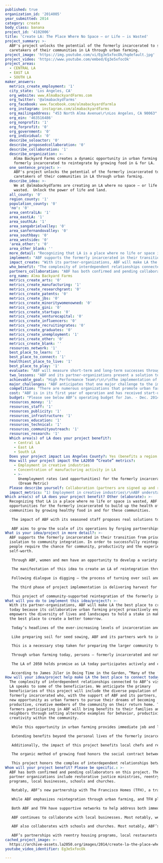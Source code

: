 ```yaml
---
published: true
organization_id: '2014005'
year_submitted: 2014
category: create
body_class: banana
project_id: '4102006'
title: 'Create LA: The Place Where No Space – or Life – is Wasted'
project_summary: >-
  ABF's project unlocks the potential of the formerly incarcerated to serve as
  caretakers of their communities in LA through urban farming.
project_image: 'https://img.youtube.com/vi/Eg3e5xfocOk/hqdefault.jpg'
project_video: 'https://www.youtube.com/embed/Eg3e5xfocOk'
project_areas:
  - CENTRAL LA
  - EAST LA
  - SOUTH LA
maker_answers:
  metrics_create_employment: '1'
  city_state: 'Los Angeles, CA'
  org_website: www.AlmaBackyardFarms.com
  org_twitter: '@almabackydfarms'
  org_facebook: www.facebook.com/almabackyardfarmla
  org_instagram: instagram.com/almabackyardfarms
  org_mailingaddress: "453 North Alma Avenue\r\nLos Angeles, CA 90063"
  org_ein: '463516486'
  org_nonprofit: '1'
  org_forprofit: '0'
  org_government: '0'
  org_individual: '0'
  describe_soloactor: '0'
  describe_proposedcollaboration: '0'
  describe_collaboration: '1'
  describe_organization: >-
    Alma Backyard Farms creates a dynamic opportunity in urban farming for the
    formerly incarcerated to reintegrate by growing food in & for LA.
  one_sentence_project: >-
    ABF's project unlocks the potential of the formerly incarcerated to serve as
    caretakers of their communities in LA through urban farming.
  describe_idea: >-
    We at @almabackydfarms are creating an LA where no space – or life – is
    wasted.  Unlock the power of life and land.
  all_county: '0'
  region_county: '1'
  population_county: '0'
  'no': '0'
  area_centralLA: '1'
  area_eastLA: '1'
  area_southLA: '1'
  area_sangabrielvalley: '0'
  area_sanfernandovalley: '0'
  area_southbay: '0'
  area_westside: '0'
  'area_other:': '0'
  area_other_blank: ''
  more_detail: "Recognizing that LA is a place where no life or space is wasted, ABF creates opportunities for the formerly incarcerated to build up the health of communities by growing healthy food in and for these communities.  \r\n\r\nThe impact of ABF with its seasoned staff proposes real solutions to the growing problems of California’s overcrowded prisons and food injustice in LA’s low-income neighborhoods.  \r\n\r\nABF aims to grow the scale of its operations by forging partnerships with existing reentry housing programs for the formerly incarcerated throughout the region of LA in order to create more urban farms for growing organic food, training and employing urban farmers, and gathering and synergizing community members around this effort.  "
  implement: "ABF supports the formerly incarcerated in their transition from prison isolation to community integration.  In order to successfully reintegrate, people require the chance for community, productivity and the experience of self-worth. \r\n\r\nThrough ABF, women and men have an opportunity to develop a variety of job and life skills as urban farmers.  They serve the community by growing food for families in need and for restaurants providing locally sourced and organic food.  They serve their own families through education about healthy nutrition and through developing strong work ethic and habits in an organization that prioritizes ethical business practices and excellence in the work we deliver.  \r\n\r\nThe manifestation of this idea to create an LA of reintegration through urban farming is a dynamic process of DIALOGUING, DIGGING, and DELIVERING.  This project of creating opportunities for the formerly incarcerated begins with dialogue between ABF and its partner-organizations and partner-landowners.  Mindful of the particular and distinct roles among organizations that work with and for the formerly incarcerated, ABF listens carefully to its partners’ needs.  This ensures careful planning for the creation of a sustainable urban farm.  \r\n\r\nFollowing dialogue is digging – the process of turning over soil and uncovering the potential of the land.  This project phase of digging includes designing and implementing the edible landscape and water-wise irrigation made up of raised beds for vegetables, pollinator beds with California-friendly plants, and drip irrigation systems for efficient watering.  \r\n\r\nThe third phase of project implementation is delivering harvest for two primary reasons, outreach and revenue.   A portion of the harvest from these urban farms will provide individuals and families in low-income neighborhoods with affordable and healthy seasonal food while an allotment supplies seasonal ingredients to restaurants for revenue to sustain this endeavor.  \r\n\r\nThis project of community-supported reintegration of the formerly incarcerated is a reminder that all in LA are stakeholders for making LA the best place in the world to create, learn, play, connect and be the healthiest place to live.  The interdependence of lives and landscapes in LA consolidates a collective voice that exclaims a sense of shared ownership that this is OUR LA."
  impact_create: "With its partner-organizations, ABF will make LA the best place to create today because its collaborative urban farming project proactively engages and empowers the diversity of lives and landscapes to hold a stake in making LA the best place to create a better tomorrow.  \r\n\r\nToday’s headlines of the ever-increasing levels of incarceration and overcrowded prisons, the escalating health challenges of overweight and obese children and adults, and the proliferation of food deserts that lack ready access to fresh, healthy and affordable foods in LA’s urban neighborhoods are intertwined symptoms stemming from the devastation of human isolation.  \r\n\r\nLike preparing soil for seed sowing, ABF and its partners work to integrate the formerly incarcerated into the larger community by continually amending the attitude of the larger community through opportunities for interaction around the activity of urban farming, food delivery and nutrition education in addition to continuing advocacy efforts.  \r\n\r\nThis is a necessary step taken for preparing the larger community to extend its welcome.  ABF, along with our urban farmers and partners, will also be transforming landscapes within communities, helping to shift the relationships between residents and the spaces they inhabit.  \r\n\r\nThrough urban farming today, persons – formerly incarcerated and not – integrate into renewed spaces: backyards re-created into urban farms and drought-tolerant landscapes that welcome home birds, bees, and bugs that we all rely upon for LA’s well being.\r\n\r\nThe LA of 2050 holds promise as LA today participates actively and consciously in the process of reintegrating and welcoming home the prisoner, re-purposing backyards into urban farms and, ultimately, creating an ecology of interdependence.  \r\n\r\nAccording to James Jiler in Doing Time in the Garden, “Many of the ‘pristine’ forests in the Central American jungles are nothing more than overgrown kitchen gardens established by the Mayan Indians centuries ago.”  LA today could leave its legacy for the LA in 2050 and future generations by integrating the diversity of life and installing urban farms that will provide for LA’s fruitful future.  Reintegrating the formerly incarcerated creates greater diversity in the LA community while repurposing backyards into urban farms is the beginning to the 2050 LA food forest.   \r\n"
  who_benefit: "The complexity of interdependent relationships connected to ABF’s vision for LA speaks to some of the beneficiaries.  We anticipate the primary beneficiaries of this project will include the diverse population of the formerly incarcerated who, with the support of ABF and its partners, have a new opportunity as urban farmers to pursue their dreams of becoming productive, creative members of the community on their return home.  The urban farmers participating in ABF will bring benefits to their families and neighbors through setting alternate examples for behavior, productivity and creativity within the community.  \r\n\r\nWhile this opportunity in urban farming provides immediate job and life skills, this project gradually unlocks the potential of persons once in the custody of the criminal justice system to serve as custodians and caretakers of the communities in which they live.  The ripple effect of reintegrating those who were formerly incarcerated restores their identity as family members and community contributors.\r\n\r\nExtending benefits beyond the personal lives of the formerly incarcerated, this project has a larger and direct impact within the communities that welcome urban farming.  More specifically, there is an outreach component of this project that impacts low-income neighborhoods. \r\n\r\nAdditionally, the impact of this project benefits local chefs and restaurants by supplying restaurants with locally sourced, organic seasonal ingredients.  Chefs will get to know their grower personally, source their ingredients locally, and more importantly participate in the promotion of this project to a wider audience.  One example of the long-term benefits of more restaurants sourcing locally and organically grown produce is the generation of more urban farming jobs in LA. \r\n\r\nThe organic method of growing food honors the social contract between our life and the land.  Introducing organic amendments to nourish the soil creates another world or beneficial microbes that, in turn, make soil healthy and fertile for plant growth.  The organic method of managing pests with companion planting and habitat restoration for birds, bees, and bugs pays attention to the smaller life forms often overlooked but crucially relied upon for the healthy growth of plants.  \r\n\r\nThis project honors the complex of interdependent relationships between life in its many diverse forms and landscapes.\r\n"
  partners_collaboration: "ABF has both confirmed and pending collaborators on this project.  These partner organizations include restorative justice ministries, reentry housing programs, local businesses, schools and churches. \r\n\r\nNotably, ABF’s new partnership with The Francisco Homes (TFH), a transitional housing for the formerly incarcerated, provides an opportunity for a larger impact.  The singular impact of this collaboration between ABF and TFH rests upon these three factors that ensure the success of this endeavor: 1) combination of resources, 2) complementary services for the formerly incarcerated, and 3) consolidation of support to reintegrate the formerly incarcerated into community.\r\n\r\nWhile ABF emphasizes reintegration through urban farming, and TFH places emphasis on reentry housing, both ABF and TFH work complementarily.  The work of reintegration through this collaboration mutually strengthens our respective missions and creates greater impact for those who were locked up to become productive members of our communities.   \r\n\r\nBoth ABF and TFH have supportive networks to help address both immediate and long-term needs of those recently released from prison.  Working collaboratively and sharing these supportive networks consolidates support services to ensure successful reentry while preserving public safety, and further, promoting the overall public health.  The ABF and TFH collaboration creates a larger impact by empowering those who were incarcerated to restart their lives in the setting of a new home and to reintegrate their lives into communities through urban farming.\r\n\r\nABF continues to collaborate with local businesses.  Most notably, we collaborate with local restaurant Good Girl Dinette in Highland Park by identifying and growing vegetables for seasonal specials on their menu.  \r\n\r\nABF also collaborates with schools and churches.  Most notably, ABF’s collaboration with staff and students from Cal Poly Pomona’s Department of Landscape Architecture has developed a system for chicken coop installations that will increase the variety of food produced in ABF’s urban farms.  \r\n\r\nABF’s partnerships with reentry housing programs, local restaurants and businesses, schools and churches create more opportunities to scale up the scope of support services for the reintegration of the lives of those who were locked up and the empowerment of communities where urban farming takes place. \r\n"
  org_name: Alma Backyard Farms
  metrics_create_arts: '0'
  metrics_create_manufacturing: '1'
  metrics_create_researchgrant: '0'
  metrics_create_patents: '0'
  metrics_create_jbs: '0'
  metrics_create_minoritywomenowned: '0'
  metrics_create_gini: '0'
  metrics_create_startups: '0'
  metrics_create_venturecapital: '0'
  metrics_create_influencers: '0'
  metrics_create_recruitingrates: '0'
  metrics_create_graduates: '0'
  metrics_create_unemployment: '1'
  metrics_create_other: '0'
  metrics_create_blank: ''
  resources_network: '1'
  best_place_to_learn: '1'
  best_place_to_connect: '1'
  healthiest_place_to_live: '1'
  best_place_to_play: '1'
  evaluate: "ABF will measure short-term and long-term successes through a process of evaluation that includes retreats, assessments, and feedback cards.  \r\n\r\nReviewing and recording long-term successes takes place in the space of ABF’s annual 3-day retreat with staff and urban farmers.  This opportunity affords ABF and its partners to reflect upon the most poignant challenges and accomplishments over the course of a year.  \r\n\r\nThe formerly incarcerated participants in ABF’s urban farmer training program will have regular check-ins with ABF staff and will complete a program assessment form upon completion of their experience.  \r\n\r\nIndividuals and families in low-income neighborhoods will have an opportunity to evaluate their supply of hyper-local healthy foods with feedback cards.  Chefs and restaurants also have an opportunity to evaluate their produce and interaction with ABF through feedback cards as well.  \r\n\r\nABF values this process of evaluation and takes into account the feedback from the constituencies it interacts with in order to improve its programming and services and strengthen its impact.  \r\n\r\n"
  two_lessons: "ABF and its partner-organizations present a solution to the dilemma of human isolation that is grounded in human integration and interdependence.  \r\n\r\nFurther, this project of creating opportunities for integration and interdependence are informed by these two lessons; firstly, principles of restorative justice and secondly, kinship with persons currently and formerly incarcerated.  \r\n\r\nRestorative Justice places emphasis on healing the harm caused by crime and requires the participation of the victim and offender and community to address this harm and work together to restore these relationships.  Restorative Justice principles inform this project’s emphasis on the ecology of interdependence among the formerly incarcerated, the communities and the landscapes they return to as all major stakeholders in the survival and well-being for one another. \r\n\r\nUltimately, this project rests upon a foundation of kinship where persons and organizations, regardless of past history, are inextricably connected.  This connectedness made available through urban farming presents an impactful solution for human isolation. \r\n\r\nThe influence of restorative justice principles upon ABF’s high performance team that remains grounded in kinship with those currently and formerly incarcerated ensures that this project will continue to invite collaborations to create an LA that is together our LA.\r\n"
  achievable_goal: "High Performance Team\r\n\r\nThe implementation of this project is feasible and achievable because of the deep commitment from ABF’s high performance team and the spirit of collaboration with its partner-organizations.  Members of ABF’s high performing team have extensive entrepreneurial experiences within the sphere of social enterprises and non-profit organizations.  \r\n\r\nABF’s team shares an expertise in working with persons currently and formerly incarcerated over the last 10 years.  Our staff’s background in restorative justice ministries inside juvenile halls and prisons and professional experience with employing and training persons formerly incarcerated inform our solution that forging real human connections helps to resolve the harmful effects of human isolation and alienation, and furthermore, consolidates the community’s well being.  \r\n\r\nThis foundation of experiences and skills make it possible for ABF’s high performing team (in collaboration with new partner-organizations) to develop this reintegration project of urban farming with the formerly incarcerated in local communities for a better, stronger LA.\r\n\r\nTools and Skill-sets for Urban Farming\r\n\r\nThis project is achievable because ABF has operational capacity with its sets of tools and skills.  Trained in building and manufacturing raised beds and irrigation installation, ABF’s high performance team builds out urban farm plots employing cohesive, efficient and sustainable methods.  The breadth of ABF’s team’s professional experience in training and employing formerly incarcerated persons makes effective the expansive effort to recruit, train and employ more formerly incarcerated persons. \r\n\r\nExtended Support Network \r\n\r\nABF has an advantage with a large network of professional support for different dimensions of this project.  ABF’s urban farms benefit from the volunteer efforts from students and staff at the Department of Landscape Architecture at Cal Poly Pomona.  Volunteer Master Gardeners supply a stead stream of knowledge in strategizing sustainable growing methods in LA microclimates.  Beyond the support for ABF’s urban farm design and growing methods, our urban farmers have access to volunteer mental health support from licensed therapists.  \r\n\r\nRecognizing the intensity and enormous scope of work required to support the successful reintegration of formerly incarcerated persons, ABF continues to engage other organizations to share resources, combine efforts and enlarge its impact.\r\n"
  major_challenges: "ABF anticipates that one major challenge to the implementation of this project is also its likely reason for success.  At this stage, one particular challenge for the implementation of this project is its uniqueness and novelty in LA.  This project is unique insofar as it intends collaboration with partner-organizations beyond namesake.  \r\n\r\nABF will install urban farms within the properties of partner reentry organizations and train its residents as urban farmers who are responsible for growing food in LA’s food deserts.  This is a unique and novel project in an LA that faces the hard challenges of welcoming the influx of released prisoners and redressing the problem of its food deserts with the establishment of urban farms.  \r\n\r\nThese rapidly growing challenges are moving at a record pace, and the scope of work to garner community buy-in and support is a slower process.  ABF’s strategy to this challenge of the recent rapid release of prisoners and the prevalence of food deserts is a process of enriching the life of the communities that house our urban farms by supplying the neighborhood with healthy food.  \r\n\r\nABF anticipates that another major challenge to the implementation of this project is the risk of relapse and recidivism with the formerly incarcerated workforce.  From our background of employing and training formerly incarcerated persons, ABF’s high performing team has a heightened awareness of the higher risk of relapse among formerly incarcerated persons.  The reentry process is fraught with its set of challenges, and a person with a past substance abuse history, for whatever reason, may relapse.  \r\n\r\nAside from substance abuse, formerly incarcerated persons may have another set of personal challenges that could inhibit a readiness to work consistently and committedly.  ABF and its partner-organizations plan to navigate through this anticipated challenge and ensure successful implementation through its larger and combined network of support services that include health professionals equipped to respond to relapse.\r\n"
  competition: "There are numerous organizations that promote urban farming in different ways.  Some organizations are for-profit businesses that offer a service of installing raised beds at cost.  Other organizations grow food as a part of Community Supported Agriculture.  Growing local and organic food is the complementary thread that runs across these organizations and ABF.  \r\n\r\nThere are also numerous organizations that offer support services for the reentry of formerly incarcerated persons from tattoo removal to substance abuse treatment to employment referrals.  Like these community organizations, ABF creates opportunities for formerly incarcerated persons to reintegrate into their communities.  \r\n\r\nThe uniqueness of ABF’s project rests upon its impact of creating new opportunities through urban farming for those formerly incarcerated to integrate into community.  ABF’s workforce of urban farmers is made up of the formerly incarcerated.  ABF reclaims LA’s food deserts and in these areas establishes urban farms.  ABF also partakes in advocacy by working with communities to extend its welcome for the formerly incarcerated.  \r\n\r\nAn additional component that makes ABF unique is its commitment to have dialogue with partner-organizations and to explore collaboration in light of the respective particularities of organizational visions and missions.  In other words, ABF stands in solidarity with other organizations that support prisoner reentry and seeks a dialogue to discover ways collaboration could mutually enhance and strengthen one another’s mission. \r\n"
  cost: "ABF is in its first year of operation and has received start-up seed funding from the Porticus North America Foundation for $50,000.  At this stage of start-up, we benefit greatly from the in-kind labor provided by our high performance team to execute administrative duties and install and maintain existing urban farms.  \r\n\r\nThe start-up period for this project will be 3 years.  In the first year, ABF and TFH will install urban farms into 2 of its reentry residences.  From each of these residences, ABF will train and employ 4 urban farmers. In the second year, ABF will build its sustainability by installing a greenhouse to increase its growing capacity.  3 Additional urban farms will be installed into 3 additional TFH reentry residences in year 2.  \r\n\r\nWith over 2500 square feet of available growing space, these urban farms will produce potentially 7000 pounds of food for community distribution and restaurant supply annually.  ABF and its partner-organizations will build water catchment systems per residence.  ABF and its restaurant-partners will create a system for composting restaurant food waste.  \r\n\r\nIn the third year, ABF and its partner-organizations will plan to scale this collaborative operation into other reentry residences.\r\n\r\nABF’s budget shows that the cost for year 1 is $319,928.  Porticus North America Foundation’s seed funding also provides additional coaching and guidance from The Suddes Group which provides training, strategic coaching and consulting to help fund our vision.  With the guidance of The Suddes Group, ABF has prepared an engagement and business model to ask qualified prospects and investors for their support in funding the impact of ABF.  \r\n\r\nAs ABF navigates through the excitement and challenges of its start-up phase, ABF’s high performance team has provided in-kind donations of labor and services.  ABF is in the process of developing additional proposals for future funding as well as beginning to expand our donor base.\r\n"
  budget: "Please see below ABF’s operating budget for Jan. - Dec. 2014.  LA2050 will impact the lives of those formerly incarcerated, transform food deserts in LA’s urban areas into urban farms, and create a healthy community that proactively welcomes home the return of prisoners by investing $100,000 in Alma Backyard Farms.  \r\n\r\nThe money will be applied toward the establishment of 2 urban farms within 2 reentry residences and, will provide at least 2,880 pounds of hyper-local and organic produce for low-income neighborhoods.  Labor and training of staff and urban farmers is included during this fiscal year.  \r\n\r\nINCOME:\r\n\t\t\r\nGrants: \r\nPorticus North America $50,000.00\r\nLA 2050 $100,000.00\r\nMajor Donors $20,000.00\r\nOther Foundation Grants $50,000.00\r\n\r\nEvents $12,000.00\r\n\r\nRevenue $5,000.00\r\n\r\nIn-Kind Salaries $54,000.00\r\nIn-Kind Consulting $2,500.00\r\nIn-Kind Occupancy Expenses $12,600.00\r\nIn-Kind Farming Space\t$16,000.00\r\n\t\t\r\nTotal Income \t$322,100.00\r\n\t\t\r\nEXPENSES: \t\t\r\nPayroll (Senior) $100,000.00\r\nPayroll (Trainee Farmers)* $14,400.00\r\nPayroll (Part-Time Farmers) $38,000.00\r\nPayroll Taxes\t$18,500.00\r\nEmployee Benefits $25,000.00\r\nTraining\t$3,600.00\r\nFundraising $3,000.00\r\nMarketing $3,000.00\r\nConsulting $2,500.00\r\nProfessional Development / Certification $1,500.00\r\nConferences & Meetings $1,500.00\r\nOccupancy Expenses $21,600.00\r\nInformation Technology $3,000.00\r\nLand (Rental Farming Space) $16,000.00\r\nUrban Farm Plots\t$20,000.00\r\nEquipment Rental & Maintenance $1,000.00\r\nTransportation $3,000.00\r\nVehicle $32,000.00\r\nMaintenance $3,000.00\r\nCar Vehicle Loan / Interest $1,000.00\r\nPostage & Delivery $1,000.00\r\nMaterials/Supplies (office) $1,000.00\r\nInsurance- Commercial Vehicle $2,328.00\r\nInsurance-General Liability $2,000.00\r\nBank Charges & Fees $500.00\r\nOther $1,500.00\r\nEvents $2,000.00\r\n\t\t\r\nTotal Expenses $321,928.00\r\n\t\t\r\nNet Ordinary Income $172.00\r\n\r\n*4 Farmers in training at each re-entry home "
  resources_money: '1'
  resources_staff: '1'
  resources_publicity: '1'
  resources_infrastructure: '1'
  resources_education: '1'
  resources_technical: '1'
  resources_communityoutreach: '1'
  resources_research: '1'
  Which area(s) of LA does your project benefit?:
    - Central LA
    - East LA
    - South LA
  Does your project impact Los Angeles County?: Yes (benefits a region of LA County)
  How will your project impact the LA2050 “Create” metrics?:
    - Employment in creative industries
    - Concentration of manufacturing activity in LA
    - >-
      Unemployment rates (and opportunities) for the formerly incarcerated
      (Dream Metric)
  Please describe yourself: Collaboration (partners are signed up and ready to hit the ground running!)
  impact_metrics: "1) Employment in creative industries\r\nABF understands that this project is a unique and novel idea for LA as this region faces two major growing challenges of reintegrating the rapidly increasing number of persons released from prison and secondly, transforming food deserts in its urban areas into food oases.  In light of this, ABF’s project of urban farming with the formerly incarcerated is, by its very nature, a creative industry.  The impact of urban farming to create opportunities for the reintegration of the formerly incarcerated is a creative industry requiring multiple skill-sets.  \r\n\r\nBeneath this project’s obvious benefits of healthy food, there is a complex web of interdependent relationships strengthened by a shared belief that reintegrating the formerly incarcerated through urban farming is good for all persons and spaces.  This re-affirms the core belief that animates this project: no life or space in LA goes to waste.  Sharing the story of this impact to an LA region that is vastly diverse is no easy task and requires creativity and multiple skill-sets.  This requisite of creative skill-sets makes this project implementation a creative industry.  \r\n\r\n2) Concentration of manufacturing activity in LA\r\nABF understands that this project will increase the concentration of manufacturing, particularly agricultural, activity in LA.  The impact of ABF’s urban farms in LA will generate a large concentration of agricultural manufacturing that includes local composting and soil amendments, irrigation supplies, greenhouses and other infrastructural elements that ensure a successful urban farming enterprise.  ABF’s urban farms will also create harvest and delivery systems that will increase the manufacturing of small local storage structures. \r\n\r\n3) Unemployment rates (and opportunities) for the formerly incarcerated (Dream Metric)\r\nABF creates many opportunities for the formerly incarcerated and the communities where they reintegrate and farm.  The employment opportunities within an urban farm enterprise accommodates the diverse backgrounds of formerly incarcerated women and men and their multiple skill levels.  Urban Farming provides unique and dynamic opportunities for the formerly incarcerated to interface with diverse constituencies that range from low-income neighborhoods to high-end restaurants.  This valuable connectivity opens more possibilities for the formerly incarcerated to experience and participate in social and employment mobility.  \r\n"
Which area(s) of LA does your project benefit? Other (elaborate): >-
  Recognizing that LA is a place where no life or space is wasted, ABF creates
  opportunities for the formerly incarcerated to build up the health of
  communities by growing healthy food in and for these communities. 
   
   The impact of ABF with its seasoned staff proposes real solutions to the growing problems of California’s overcrowded prisons and food injustice in LA’s low-income neighborhoods. 
   
   ABF aims to grow the scale of its operations by forging partnerships with existing reentry housing programs for the formerly incarcerated throughout the region of LA in order to create more urban farms for growing organic food, training and employing urban farmers, and gathering and synergizing community members around this effort.
What is your idea/project in more detail?: >-
  ABF supports the formerly incarcerated in their transition from prison
  isolation to community integration. In order to successfully reintegrate,
  people require the chance for community, productivity and the experience of
  self-worth. 
   
   Through ABF, women and men have an opportunity to develop a variety of job and life skills as urban farmers. They serve the community by growing food for families in need and for restaurants providing locally sourced and organic food. They serve their own families through education about healthy nutrition and through developing strong work ethic and habits in an organization that prioritizes ethical business practices and excellence in the work we deliver. 
   
   The manifestation of this idea to create an LA of reintegration through urban farming is a dynamic process of DIALOGUING, DIGGING, and DELIVERING. This project of creating opportunities for the formerly incarcerated begins with dialogue between ABF and its partner-organizations and partner-landowners. Mindful of the particular and distinct roles among organizations that work with and for the formerly incarcerated, ABF listens carefully to its partners’ needs. This ensures careful planning for the creation of a sustainable urban farm. 
   
   Following dialogue is digging – the process of turning over soil and uncovering the potential of the land. This project phase of digging includes designing and implementing the edible landscape and water-wise irrigation made up of raised beds for vegetables, pollinator beds with California-friendly plants, and drip irrigation systems for efficient watering. 
   
   The third phase of project implementation is delivering harvest for two primary reasons, outreach and revenue. A portion of the harvest from these urban farms will provide individuals and families in low-income neighborhoods with affordable and healthy seasonal food while an allotment supplies seasonal ingredients to restaurants for revenue to sustain this endeavor. 
   
   This project of community-supported reintegration of the formerly incarcerated is a reminder that all in LA are stakeholders for making LA the best place in the world to create, learn, play, connect and be the healthiest place to live. The interdependence of lives and landscapes in LA consolidates a collective voice that exclaims a sense of shared ownership that this is OUR LA.
What will you do to implement this idea/project?: >-
  With its partner-organizations, ABF will make LA the best place to create
  today because its collaborative urban farming project proactively engages and
  empowers the diversity of lives and landscapes to hold a stake in making LA
  the best place to create a better tomorrow. 
   
   Today’s headlines of the ever-increasing levels of incarceration and overcrowded prisons, the escalating health challenges of overweight and obese children and adults, and the proliferation of food deserts that lack ready access to fresh, healthy and affordable foods in LA’s urban neighborhoods are intertwined symptoms stemming from the devastation of human isolation. 
   
   Like preparing soil for seed sowing, ABF and its partners work to integrate the formerly incarcerated into the larger community by continually amending the attitude of the larger community through opportunities for interaction around the activity of urban farming, food delivery and nutrition education in addition to continuing advocacy efforts. 
   
   This is a necessary step taken for preparing the larger community to extend its welcome. ABF, along with our urban farmers and partners, will also be transforming landscapes within communities, helping to shift the relationships between residents and the spaces they inhabit. 
   
   Through urban farming today, persons – formerly incarcerated and not – integrate into renewed spaces: backyards re-created into urban farms and drought-tolerant landscapes that welcome home birds, bees, and bugs that we all rely upon for LA’s well being.
   
   The LA of 2050 holds promise as LA today participates actively and consciously in the process of reintegrating and welcoming home the prisoner, re-purposing backyards into urban farms and, ultimately, creating an ecology of interdependence. 
   
   According to James Jiler in Doing Time in the Garden, “Many of the ‘pristine’ forests in the Central American jungles are nothing more than overgrown kitchen gardens established by the Mayan Indians centuries ago.” LA today could leave its legacy for the LA in 2050 and future generations by integrating the diversity of life and installing urban farms that will provide for LA’s fruitful future. Reintegrating the formerly incarcerated creates greater diversity in the LA community while repurposing backyards into urban farms is the beginning to the 2050 LA food forest.
How will your idea/project help make LA the best place to connect today? In LA2050?: >-
  The complexity of interdependent relationships connected to ABF’s vision for
  LA speaks to some of the beneficiaries. We anticipate the primary
  beneficiaries of this project will include the diverse population of the
  formerly incarcerated who, with the support of ABF and its partners, have a
  new opportunity as urban farmers to pursue their dreams of becoming
  productive, creative members of the community on their return home. The urban
  farmers participating in ABF will bring benefits to their families and
  neighbors through setting alternate examples for behavior, productivity and
  creativity within the community. 
   
   While this opportunity in urban farming provides immediate job and life skills, this project gradually unlocks the potential of persons once in the custody of the criminal justice system to serve as custodians and caretakers of the communities in which they live. The ripple effect of reintegrating those who were formerly incarcerated restores their identity as family members and community contributors.
   
   Extending benefits beyond the personal lives of the formerly incarcerated, this project has a larger and direct impact within the communities that welcome urban farming. More specifically, there is an outreach component of this project that impacts low-income neighborhoods. 
   
   Additionally, the impact of this project benefits local chefs and restaurants by supplying restaurants with locally sourced, organic seasonal ingredients. Chefs will get to know their grower personally, source their ingredients locally, and more importantly participate in the promotion of this project to a wider audience. One example of the long-term benefits of more restaurants sourcing locally and organically grown produce is the generation of more urban farming jobs in LA. 
   
   The organic method of growing food honors the social contract between our life and the land. Introducing organic amendments to nourish the soil creates another world or beneficial microbes that, in turn, make soil healthy and fertile for plant growth. The organic method of managing pests with companion planting and habitat restoration for birds, bees, and bugs pays attention to the smaller life forms often overlooked but crucially relied upon for the healthy growth of plants. 
   
   This project honors the complex of interdependent relationships between life in its many diverse forms and landscapes.
Whom will your project benefit? Please be specific.: >-
  ABF has both confirmed and pending collaborators on this project. These
  partner organizations include restorative justice ministries, reentry housing
  programs, local businesses, schools and churches. 
   
   Notably, ABF’s new partnership with The Francisco Homes (TFH), a transitional housing for the formerly incarcerated, provides an opportunity for a larger impact. The singular impact of this collaboration between ABF and TFH rests upon these three factors that ensure the success of this endeavor: 1) combination of resources, 2) complementary services for the formerly incarcerated, and 3) consolidation of support to reintegrate the formerly incarcerated into community.
   
   While ABF emphasizes reintegration through urban farming, and TFH places emphasis on reentry housing, both ABF and TFH work complementarily. The work of reintegration through this collaboration mutually strengthens our respective missions and creates greater impact for those who were locked up to become productive members of our communities. 
   
   Both ABF and TFH have supportive networks to help address both immediate and long-term needs of those recently released from prison. Working collaboratively and sharing these supportive networks consolidates support services to ensure successful reentry while preserving public safety, and further, promoting the overall public health. The ABF and TFH collaboration creates a larger impact by empowering those who were incarcerated to restart their lives in the setting of a new home and to reintegrate their lives into communities through urban farming.
   
   ABF continues to collaborate with local businesses. Most notably, we collaborate with local restaurant Good Girl Dinette in Highland Park by identifying and growing vegetables for seasonal specials on their menu. 
   
   ABF also collaborates with schools and churches. Most notably, ABF’s collaboration with staff and students from Cal Poly Pomona’s Department of Landscape Architecture has developed a system for chicken coop installations that will increase the variety of food produced in ABF’s urban farms. 
   
   ABF’s partnerships with reentry housing programs, local restaurants and businesses, schools and churches create more opportunities to scale up the scope of support services for the reintegration of the lives of those who were locked up and the empowerment of communities where urban farming takes place.
cached_project_image: >-
  https://archive-assets.la2050.org/images/2014/create-la-the-place-where-no-space-or-life-is-wasted/img.youtube.com/vi/Eg3e5xfocOk/hqdefault.jpg
youtube_video_identifier: Eg3e5xfocOk

---
```

